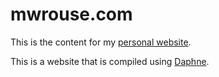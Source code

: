# mwrouse.com
This is the content for my [personal website](http://mwrouse.com).

This is a website that is compiled using [Daphne](https://github.com/mwrouse/daphne).
